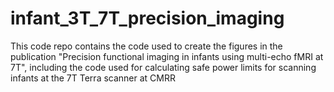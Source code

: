 # infant_3T_7T_precision_imaging
This code repo contains the code used to create the figures in the publication  "Precision functional imaging in infants using multi-echo fMRI at 7T", including the code used for calculating safe power limits for scanning infants at the 7T Terra scanner at CMRR
